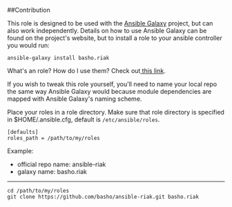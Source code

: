 ##Contribution

This role is designed to be used with the [Ansible Galaxy](https://galaxy.ansible.com/) project, but can also work independently.  Details on how to use Ansible Galaxy can be found on the project's website, but to install a role to your ansible controller you would run:

	ansible-galaxy install basho.riak

 What's an role?  How do I use them? Check out[ this link](http://docs.ansible.com/playbooks_roles.html#roles).


If you wish to tweak this role yourself, you'll need to name your local repo the same way Ansible Galaxy would because module dependencies are mapped with Ansible Galaxy's naming scheme.

Place your roles in a role directory.  Make sure that role directory is specified in 
$HOME/.ansible.cfg, default is `/etc/ansible/roles`.

	[defaults]
	roles_path = /path/to/my/roles

Example:

* official repo name: ansible-riak
* galaxy name: basho.riak

___
	cd /path/to/my/roles
	git clone https://github.com/basho/ansible-riak.git basho.riak


